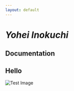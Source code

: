 ```yaml
---
layout: default
---
```


# _Yohei Inokuchi_

## Documentation

## Hello

![Test Image](images/test.png)
